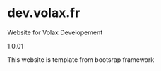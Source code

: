 # dev.volax.fr
Website for Volax Developement

1.0.01

This website is template from bootsrap framework
